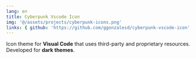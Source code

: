 ```yaml
---
lang: en
title: Cyberpunk Vscode Icon
img: '@/assets/projects/cyberpunk-icons.png'
links: { github: 'https://github.com/ggonzalesd/cyberpunk-vscode-icon' }
---
```


Icon theme for **Visual Code** that uses third-party and proprietary resources. Developed for **dark themes**.
